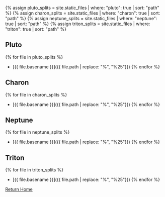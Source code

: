 {% assign pluto_splits = site.static_files | where: "pluto": true | sort: "path" %}
{% assign charon_splits = site.static_files | where: "charon": true | sort: "path" %}
{% assign neptune_splits = site.static_files | where: "neptune": true | sort: "path" %}
{% assign triton_splits = site.static_files | where: "triton": true | sort: "path" %}

## Pluto

{% for file in pluto_splits %}
- [{{ file.basename }}]({{ file.path | replace: "%", "%25"}})
{% endfor %}

## Charon

{% for file in charon_splits %}
- [{{ file.basename }}]({{ file.path | replace: "%", "%25"}})
{% endfor %}

## Neptune

{% for file in neptune_splits %}
- [{{ file.basename }}]({{ file.path | replace: "%", "%25"}})
{% endfor %}

## Triton

{% for file in triton_splits %}
- [{{ file.basename }}]({{ file.path | replace: "%", "%25"}})
{% endfor %}

[Return Home](/)